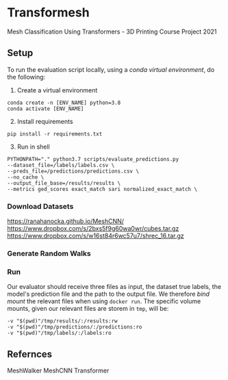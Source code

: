 # Transformesh
Mesh Classification Using Transformers - 3D Printing Course Project 2021

## Setup
To run the evaluation script locally, using a *conda virtual environment*, do the following:

1. Create a virtual environment
```
conda create -n [ENV_NAME] python=3.8
conda activate [ENV_NAME]
```

2. Install requirements
```
pip install -r requirements.txt 
```

3. Run in shell
```
PYTHONPATH="." python3.7 scripts/evaluate_predictions.py 
--dataset_file=/labels/labels.csv \
--preds_file=/predictions/predictions.csv \
--no_cache \
--output_file_base=/results/results \
--metrics ged_scores exact_match sari normalized_exact_match \
```


### Download Datasets
https://ranahanocka.github.io/MeshCNN/
https://www.dropbox.com/s/2bxs5f9g60wa0wr/cubes.tar.gz
https://www.dropbox.com/s/w16st84r6wc57u7/shrec_16.tar.gz

### Generate Random Walks

### Run
Our evaluator should receive three files as input, the dataset true labels, the model's prediction file and the path to the output file. We therefore *bind mount* the relevant files when using `docker run`. 
The specific volume mounts, given our relevant files are storem in `tmp`, will be:
```
-v "$(pwd)"/tmp/results/:/results:rw
-v "$(pwd)"/tmp/predictions/:/predictions:ro
-v "$(pwd)"/tmp/labels/:/labels:ro
```

## Refernces
MeshWalker
MeshCNN
Transformer
